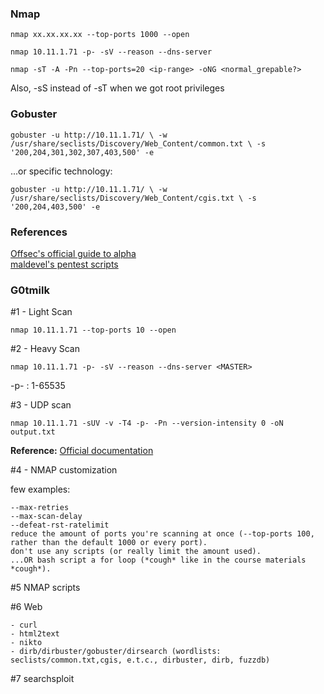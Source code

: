 ### Nmap
`nmap xx.xx.xx.xx --top-ports 1000 --open`

`nmap 10.11.1.71 -p- -sV --reason --dns-server`  

`nmap -sT -A -Pn --top-ports=20 <ip-range> -oNG <normal_grepable?>`  

Also, -sS instead of -sT when we got root privileges


### Gobuster  
`gobuster -u http://10.11.1.71/ \
  -w /usr/share/seclists/Discovery/Web_Content/common.txt \
  -s '200,204,301,302,307,403,500' -e`  
  
  ...or specific technology:
  
  `gobuster -u http://10.11.1.71/ \
  -w /usr/share/seclists/Discovery/Web_Content/cgis.txt \
  -s '200,204,403,500' -e`

### References
[Offsec's official guide to alpha](https://forums.offensive-security.com/showthread.php?4689-Offensive-Security-s-Complete-Guide-to-Alpha&highlight=guide+alpha)  
[maldevel's pentest scripts](https://github.com/maldevel/PenTestKit/tree/master/port-scanning)

### G0tmilk
#1 - Light Scan

`nmap 10.11.1.71 --top-ports 10 --open`

#2 - Heavy Scan

`nmap 10.11.1.71 -p- -sV --reason --dns-server <MASTER>`

-p- : 1-65535

#3  - UDP scan

`nmap 10.11.1.71 -sUV -v -T4 -p- -Pn --version-intensity 0 -oN output.txt`  

**Reference:**
[Official documentation](https://nmap.org/book/scan-methods-udp-scan.html)

#4 - NMAP customization

few examples:

    --max-retries
    --max-scan-delay
    --defeat-rst-ratelimit
    reduce the amount of ports you're scanning at once (--top-ports 100, rather than the default 1000 or every port).
    don't use any scripts (or really limit the amount used).
    ...OR bash script a for loop (*cough* like in the course materials *cough*).


#5 NMAP scripts

#6 Web

    - curl
    - html2text
    - nikto
    - dirb/dirbuster/gobuster/dirsearch (wordlists: seclists/common.txt,cgis, e.t.c., dirbuster, dirb, fuzzdb)


#7 searchsploit
